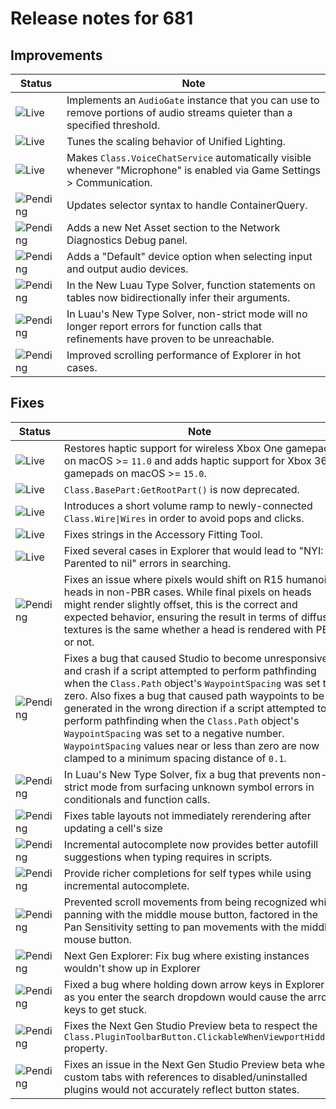 # Release notes for 681

## Improvements

| Status | Note |
|--------|------|
| ![Live](https://img.shields.io/badge/Live-009E57?style=flat)  | Implements an `AudioGate` instance that you can use to remove portions of audio streams quieter than a specified threshold. |
| ![Live](https://img.shields.io/badge/Live-009E57?style=flat)  | Tunes the scaling behavior of Unified Lighting. |
| ![Live](https://img.shields.io/badge/Live-009E57?style=flat)  | Makes `Class.VoiceChatService` automatically visible whenever "Microphone" is enabled via Game Settings > Communication. |
| ![Pending](https://img.shields.io/badge/Pending-DEA517?style=flat)  | Updates selector syntax to handle ContainerQuery. |
| ![Pending](https://img.shields.io/badge/Pending-DEA517?style=flat)  | Adds a new Net Asset section to the Network Diagnostics Debug panel. |
| ![Pending](https://img.shields.io/badge/Pending-DEA517?style=flat)  | Adds a "Default" device option when selecting input and output audio devices. |
| ![Pending](https://img.shields.io/badge/Pending-DEA517?style=flat)  | In the New Luau Type Solver, function statements on tables now bidirectionally infer their arguments. |
| ![Pending](https://img.shields.io/badge/Pending-DEA517?style=flat)  | In Luau's New Type Solver, non-strict mode will no longer report errors for function calls that refinements have proven to be unreachable. |
| ![Pending](https://img.shields.io/badge/Pending-DEA517?style=flat)  | Improved scrolling performance of Explorer in hot cases. |
## Fixes

| Status | Note |
|--------|------|
| ![Live](https://img.shields.io/badge/Live-009E57?style=flat)  | Restores haptic support for wireless Xbox One gamepads on macOS >= `11.0` and adds haptic support for Xbox 360 gamepads on macOS >= `15.0`. |
| ![Live](https://img.shields.io/badge/Live-009E57?style=flat)  | `Class.BasePart:GetRootPart()` is now deprecated. |
| ![Live](https://img.shields.io/badge/Live-009E57?style=flat)  | Introduces a short volume ramp to newly-connected `Class.Wire\|Wires` in order to avoid pops and clicks. |
| ![Live](https://img.shields.io/badge/Live-009E57?style=flat)  | Fixes strings in the Accessory Fitting Tool. |
| ![Live](https://img.shields.io/badge/Live-009E57?style=flat)  | Fixed several cases in Explorer that would lead to "NYI: Parented to nil" errors in searching. |
| ![Pending](https://img.shields.io/badge/Pending-DEA517?style=flat)  | Fixes an issue where pixels would shift on R15 humanoid heads in non-PBR cases. While final pixels on heads might render slightly offset, this is the correct and expected behavior, ensuring the result in terms of diffuse textures is the same whether a head is rendered with PBR or not. |
| ![Pending](https://img.shields.io/badge/Pending-DEA517?style=flat)  | Fixes a bug that caused Studio to become unresponsive and crash if a script attempted to perform pathfinding when the `Class.Path` object's `WaypointSpacing` was set to zero. Also fixes a bug that caused path waypoints to be generated in the wrong direction if a script attempted to perform pathfinding when the `Class.Path` object's `WaypointSpacing` was set to a negative number. `WaypointSpacing` values near or less than zero are now clamped to a minimum spacing distance of `0.1`. |
| ![Pending](https://img.shields.io/badge/Pending-DEA517?style=flat)  | In Luau's New Type Solver, fix a bug that prevents non-strict mode from surfacing unknown symbol errors in conditionals and function calls. |
| ![Pending](https://img.shields.io/badge/Pending-DEA517?style=flat)  | Fixes table layouts not immediately rerendering after updating a cell's size |
| ![Pending](https://img.shields.io/badge/Pending-DEA517?style=flat)  | Incremental autocomplete now provides better autofill suggestions when typing requires in scripts. |
| ![Pending](https://img.shields.io/badge/Pending-DEA517?style=flat)  | Provide richer completions for self types while using incremental autocomplete. |
| ![Pending](https://img.shields.io/badge/Pending-DEA517?style=flat)  | Prevented scroll movements from being recognized while panning with the middle mouse button, factored in the Pan Sensitivity setting to pan movements with the middle mouse button. |
| ![Pending](https://img.shields.io/badge/Pending-DEA517?style=flat)  | Next Gen Explorer: Fix bug where existing instances wouldn't show up in Explorer |
| ![Pending](https://img.shields.io/badge/Pending-DEA517?style=flat)  | Fixed a bug where holding down arrow keys in Explorer as you enter the search dropdown would cause the arrow keys to get stuck. |
| ![Pending](https://img.shields.io/badge/Pending-DEA517?style=flat)  | Fixes the Next Gen Studio Preview beta to respect the `Class.PluginToolbarButton.ClickableWhenViewportHidden` property. |
| ![Pending](https://img.shields.io/badge/Pending-DEA517?style=flat)  | Fixes an issue in the Next Gen Studio Preview beta where custom tabs with references to disabled/uninstalled plugins would not accurately reflect button states. |

